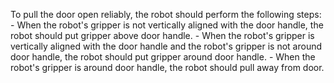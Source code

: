 To pull the door open reliably, the robot should perform the following steps:
    - When the robot's gripper is not vertically aligned with the door handle, the robot should put gripper above door handle.
    - When the robot's gripper is vertically aligned with the door handle and the robot's gripper is not around door handle, the robot should put gripper around door handle.
    - When the robot's gripper is around door handle, the robot should pull away from door.